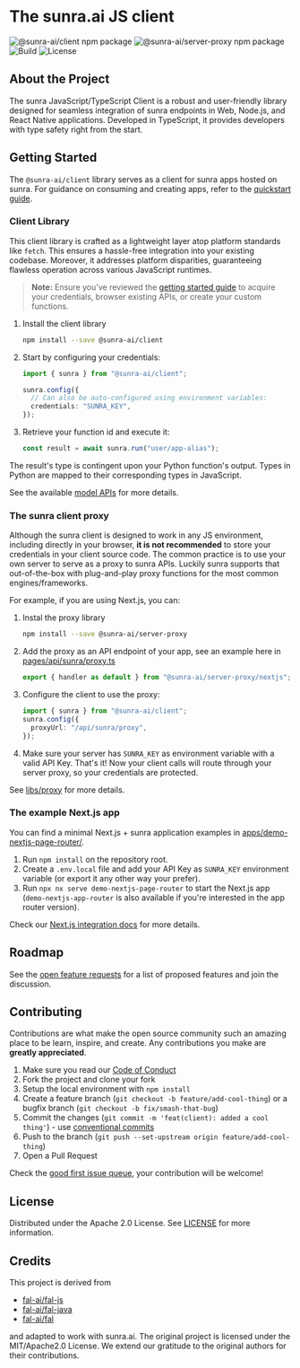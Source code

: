 # The sunra.ai JS client

![@sunra-ai/client npm package](https://img.shields.io/npm/v/@sunra-ai/client?color=%237527D7&label=client&style=flat-square)
![@sunra-ai/server-proxy npm package](https://img.shields.io/npm/v/@sunra-ai/server-proxy?color=%237527D7&label=proxy&style=flat-square)
![Build](https://img.shields.io/github/actions/workflow/status/sunra-ai/sunra-clients/build.yml?style=flat-square)
![License](https://img.shields.io/github/license/sunra-ai/sunra-clients?style=flat-square)

## About the Project

The sunra JavaScript/TypeScript Client is a robust and user-friendly library designed for seamless integration of sunra endpoints in Web, Node.js, and React Native applications. Developed in TypeScript, it provides developers with type safety right from the start.

## Getting Started

The `@sunra-ai/client` library serves as a client for sunra apps hosted on sunra. For guidance on consuming and creating apps, refer to the [quickstart guide](https://docs.sunra.ai).

### Client Library

This client library is crafted as a lightweight layer atop platform standards like `fetch`. This ensures a hassle-free integration into your existing codebase. Moreover, it addresses platform disparities, guaranteeing flawless operation across various JavaScript runtimes.

> **Note:**
> Ensure you've reviewed the [getting started guide](https://docs.sunra.ai) to acquire your credentials, browser existing APIs, or create your custom functions.

1. Install the client library
   ```sh
   npm install --save @sunra-ai/client
   ```
2. Start by configuring your credentials:

   ```ts
   import { sunra } from "@sunra-ai/client";

   sunra.config({
     // Can also be auto-configured using environment variables:
     credentials: "SUNRA_KEY",
   });
   ```

3. Retrieve your function id and execute it:
   ```ts
   const result = await sunra.run("user/app-alias");
   ```

The result's type is contingent upon your Python function's output. Types in Python are mapped to their corresponding types in JavaScript.

See the available [model APIs](https://sunra.ai/models) for more details.

### The sunra client proxy

Although the sunra client is designed to work in any JS environment, including directly in your browser, **it is not recommended** to store your credentials in your client source code. The common practice is to use your own server to serve as a proxy to sunra APIs. Luckily sunra supports that out-of-the-box with plug-and-play proxy functions for the most common engines/frameworks.

For example, if you are using Next.js, you can:

1. Instal the proxy library
   ```sh
   npm install --save @sunra-ai/server-proxy
   ```
2. Add the proxy as an API endpoint of your app, see an example here in [pages/api/sunra/proxy.ts](https://github.com/sunra-ai/sunra-clients/blob/main/apps/demo-nextjs-page-router/pages/api/sunra/proxy.ts)
   ```ts
   export { handler as default } from "@sunra-ai/server-proxy/nextjs";
   ```
3. Configure the client to use the proxy:
   ```ts
   import { sunra } from "@sunra-ai/client";
   sunra.config({
     proxyUrl: "/api/sunra/proxy",
   });
   ```
4. Make sure your server has `SUNRA_KEY` as environment variable with a valid API Key. That's it! Now your client calls will route through your server proxy, so your credentials are protected.

See [libs/proxy](./libs/proxy/) for more details.

### The example Next.js app

You can find a minimal Next.js + sunra application examples in [apps/demo-nextjs-page-router/](https://github.com/sunra-ai/sunra-clients/blob/main/apps/demo-nextjs-page-router).

1. Run `npm install` on the repository root.
2. Create a `.env.local` file and add your API Key as `SUNRA_KEY` environment variable (or export it any other way your prefer).
3. Run `npx nx serve demo-nextjs-page-router` to start the Next.js app (`demo-nextjs-app-router` is also available if you're interested in the app router version).

Check our [Next.js integration docs](https://docs.sunra.ai/integrations/nextjs) for more details.

## Roadmap

See the [open feature requests](https://github.com/sunra-ai/sunra-clients/labels/enhancement) for a list of proposed features and join the discussion.

## Contributing

Contributions are what make the open source community such an amazing place to be learn, inspire, and create. Any contributions you make are **greatly appreciated**.

1. Make sure you read our [Code of Conduct](https://github.com/sunra-ai/sunra-clients/blob/main/CODE_OF_CONDUCT.md)
2. Fork the project and clone your fork
3. Setup the local environment with `npm install`
4. Create a feature branch (`git checkout -b feature/add-cool-thing`) or a bugfix branch (`git checkout -b fix/smash-that-bug`)
5. Commit the changes (`git commit -m 'feat(client): added a cool thing'`) - use [conventional commits](https://conventionalcommits.org)
6. Push to the branch (`git push --set-upstream origin feature/add-cool-thing`)
7. Open a Pull Request

Check the [good first issue queue](https://github.com/sunra-ai/sunra-client/labels/good+first+issue), your contribution will be welcome!

## License

Distributed under the Apache 2.0 License. See [LICENSE](https://github.com/sunra-ai/sunra-clients/blob/main/LICENSE) for more information.

## Credits

This project is derived from

- [fal-ai/fal-js](https://github.com/fal-ai/fal-js)
- [fal-ai/fal-java](https://github.com/fal-ai/fal-java)
- [fal-ai/fal](https://github.com/fal-ai/fal/tree/main/projects/fal_client)

and adapted to work with sunra.ai. The original project is licensed under the MIT/Apache2.0 License. We extend our gratitude to the original authors for their contributions.
